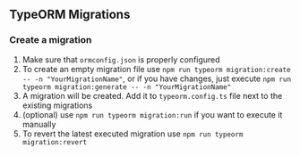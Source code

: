 ## TypeORM Migrations

### Create a migration

1. Make sure that `ormconfig.json` is properly configured
2. To create an empty migration file use `npm run typeorm migration:create -- -n "YourMigrationName"`,
   or if you have changes, just execute `npm run typeorm migration:generate -- -n "YourMigrationName"`
3. A migration will be created. Add it to `typeorm.config.ts` file next to the existing migrations
4. (optional) use `npm run typeorm migration:run` if you want to execute it manually
5. To revert the latest executed migration use `npm run typeorm migration:revert`
